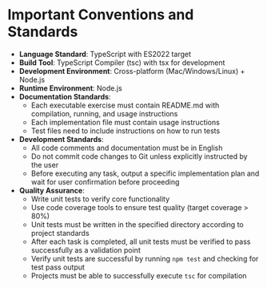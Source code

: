 # Important Conventions and Standards

- **Language Standard**: TypeScript with ES2022 target
- **Build Tool**: TypeScript Compiler (tsc) with tsx for development
- **Development Environment**: Cross-platform (Mac/Windows/Linux) + Node.js
- **Runtime Environment**: Node.js
- **Documentation Standards**:
  - Each executable exercise must contain README.md with compilation, running, and usage instructions
  - Each implementation file must contain usage instructions
  - Test files need to include instructions on how to run tests
- **Development Standards**:
  - All code comments and documentation must be in English
  - Do not commit code changes to Git unless explicitly instructed by the user
  - Before executing any task, output a specific implementation plan and wait for user confirmation before proceeding
- **Quality Assurance**:
  - Write unit tests to verify core functionality
  - Use code coverage tools to ensure test quality (target coverage > 80%)
  - Unit tests must be written in the specified directory according to project standards
  - After each task is completed, all unit tests must be verified to pass successfully as a validation point
  - Verify unit tests are successful by running `npm test` and checking for test pass output
  - Projects must be able to successfully execute `tsc` for compilation
